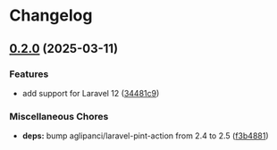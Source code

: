 # Changelog

## [0.2.0](https://github.com/tomshaw/laravel-gravatar/compare/v0.1.2...v0.2.0) (2025-03-11)


### Features

* add support for Laravel 12 ([34481c9](https://github.com/tomshaw/laravel-gravatar/commit/34481c9c43a26849cdf2e2629140b66cb20086c9))


### Miscellaneous Chores

* **deps:** bump aglipanci/laravel-pint-action from 2.4 to 2.5 ([f3b4881](https://github.com/tomshaw/laravel-gravatar/commit/f3b4881561a0ab5534cfc4228bcac5928bb51347))

